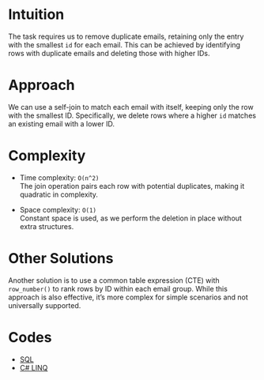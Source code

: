 # Intuition

The task requires us to remove duplicate emails, retaining only the entry with the smallest `id` for each email. This can be achieved by identifying rows with duplicate emails and deleting those with higher IDs.

# Approach

We can use a self-join to match each email with itself, keeping only the row with the smallest ID. Specifically, we delete rows where a higher `id` matches an existing email with a lower ID.

# Complexity

- Time complexity: `O(n^2)`  
  The join operation pairs each row with potential duplicates, making it quadratic in complexity.

- Space complexity: `O(1)`  
  Constant space is used, as we perform the deletion in place without extra structures.

# Other Solutions

Another solution is to use a common table expression (CTE) with `row_number()` to rank rows by ID within each email group. While this approach is also effective, it’s more complex for simple scenarios and not universally supported.

# Codes

- [SQL](solution.sql)
- [C# LINQ](CsharpSql/Program.cs)

